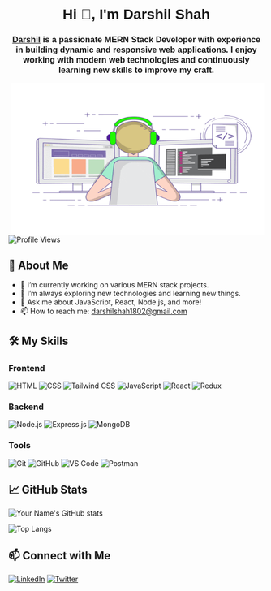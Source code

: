 <!-- Header Section -->
<h1 align="center"><font face="Arial">Hi 👋, I'm Darshil Shah </font></h1>
<h3 align="center"><font face="Arial"><a href="https://www.linkedin.com/in/nasiullha-chaudhari/" target="_blank" rel="noreferrer">Darshil</a> is a passionate MERN Stack Developer with experience in building dynamic and responsive web applications. I enjoy working with modern web technologies and continuously learning new skills to improve my craft.</font></h3>


<!-- GIF -->
<img align="right" height="300" width="500" src="https://raw.githubusercontent.com/mikonoid/mikonoid/main/images/gifs/coder3.gif" />

![Profile Views](https://komarev.com/ghpvc/?username=dar2003&style=flat-square)

## 🚀 About Me

- 🔭 I’m currently working on various MERN stack projects.
- 🌱 I’m always exploring new technologies and learning new things.
- 💬 Ask me about JavaScript, React, Node.js, and more!
- 📫 How to reach me: [darshilshah1802@gmail.com](mailto:darshilshah1802@gmail.com)


## 🛠️ My Skills

### Frontend

![HTML](https://img.shields.io/badge/HTML-E34F26?style=for-the-badge&logo=html5&logoColor=white)
![CSS](https://img.shields.io/badge/CSS-1572B6?style=for-the-badge&logo=css3&logoColor=white)
![Tailwind CSS](https://img.shields.io/badge/Tailwind_CSS-38B2AC?style=for-the-badge&logo=tailwind-css&logoColor=white)
![JavaScript](https://img.shields.io/badge/JavaScript-F7DF1E?style=for-the-badge&logo=javascript&logoColor=black)
![React](https://img.shields.io/badge/React-61DAFB?style=for-the-badge&logo=react&logoColor=black)
![Redux](https://img.shields.io/badge/Redux-764ABC?style=for-the-badge&logo=redux&logoColor=white)

### Backend

![Node.js](https://img.shields.io/badge/Node.js-339933?style=for-the-badge&logo=nodedotjs&logoColor=white)
![Express.js](https://img.shields.io/badge/Express.js-000000?style=for-the-badge&logo=express&logoColor=white)
![MongoDB](https://img.shields.io/badge/MongoDB-4EA94B?style=for-the-badge&logo=mongodb&logoColor=white)

### Tools

![Git](https://img.shields.io/badge/Git-F05032?style=for-the-badge&logo=git&logoColor=white)
![GitHub](https://img.shields.io/badge/GitHub-181717?style=for-the-badge&logo=github&logoColor=white)
![VS Code](https://img.shields.io/badge/VS_Code-007ACC?style=for-the-badge&logo=visual-studio-code&logoColor=white)
![Postman](https://img.shields.io/badge/Postman-FF6C37?style=for-the-badge&logo=postman&logoColor=white)

## 📈 GitHub Stats

![Your Name's GitHub stats](https://github-readme-stats.vercel.app/api?dar2003&show_icons=true&theme=radical)

![Top Langs](https://github-readme-stats.vercel.app/api/top-langs/?dar2003&layout=compact&theme=radical)

## 📫 Connect with Me

[![LinkedIn](https://img.shields.io/badge/LinkedIn-0A66C2?style=for-the-badge&logo=linkedin&logoColor=white)](https://www.linkedin.com/in/darshil-shah18/)
[![Twitter](https://img.shields.io/badge/Twitter-1DA1F2?style=for-the-badge&logo=twitter&logoColor=white)](https://twitter.com/@darshil1802)



